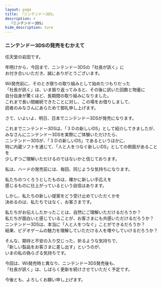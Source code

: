 ```yaml
---
layout: page
title: 『ニンテンドー3DS』
description: >
  『ニンテンドー3DS』
hide_description: ture
---
```


### ニンテンドー3DSの発売をむかえて

任天堂の岩田です。

年明けから、今回まで、ニンテンドー3DSの「社長が訊く」に<br>お付き合いいただき、誠にありがとうございます。

Wii発売前に、そのとき限りの取り組みとして始めたつもりだった<br>「社長が訊く」は、いま振り返ってみると、その後に訊いた回数と物量に<br>自分自身が驚くほど、長期間の取り組みになりました。<br>これまで長い間継続できたことに対し、この場をお借りしまして、<br>読者のみなさんにあらためて御礼申し上げます。

さて、いよいよ、明日、日本でニンテンドー3DSが発売になります。

これまでニンテンドー3DSは、「３Ｄの新しいDS」として紹介してきましたが、<br>みなさんにニンテンドー3DSを実際にご体験いただけたら、<br>ニンテンドー3DSが、「３Ｄの新しいDS」であるというほかに、<br>特に内蔵ソフトを通じて、「人と人をつなぐ新しいDS」としての側面があることを<br>少しずつご理解いただけるのではないかと信じております。

私は、ハードの発売前には、毎回、同じような気持ちになります。

私たちのつくろうとしたものは、確かに新しい手応えを<br>感じるものに仕上がっているという自信はあります。

しかし、私たちの新しい提案をどう受け止めていただくかを<br>決めるのは、私たちではなく、お客さまです。

私たちがお伝えしたかったことは、自然にご理解いただけるだろうか？<br>私たちが面白いと感じていることが、お客さまにも共感いただけるだろうか？<br>ニンテンドー3DSは、本当に「人と人をつなぐ」ことができるだろうか？<br>結果、ビデオゲームの魅力を理解していただける人を増やしていけるだろうか？

そんな、期待と不安の入り交じった、祈るような気持ちで、<br>「新しい製品をお客さまに差し出す」というのが、<br>いまの私の偽らざる気持ちです。

今回は、Wii発売時と異なり、ニンテンドー3DS発売後も、<br>「社長が訊く」は、しばらく更新を続けさせていただく予定です。

今後とも、よろしくお願い申し上げます。


